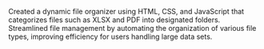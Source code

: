 Created a dynamic file organizer using HTML, CSS, and JavaScript that categorizes files such as XLSX and PDF into designated folders. Streamlined file management by automating the organization of various file types, improving efficiency for users handling large data sets.
